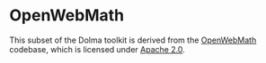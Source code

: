 # OpenWebMath

This subset of the Dolma toolkit is derived from the [OpenWebMath](https://github.com/keirp/OpenWebMath) codebase, which is licensed under [Apache 2.0](https://github.com/keirp/OpenWebMath/blob/main/LICENSE).
